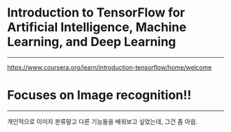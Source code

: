 # Introduction to TensorFlow for Artificial Intelligence, Machine Learning, and Deep Learning
---
<a href-="https://www.coursera.org/learn/introduction-tensorflow/home/welcome">https://www.coursera.org/learn/introduction-tensorflow/home/welcome</a>

# Focuses on Image recognition!!
--- 
개인적으로 이미지 분류말고 다른 기능들을 배워보고 싶었는데, 그건 좀 아쉽.
